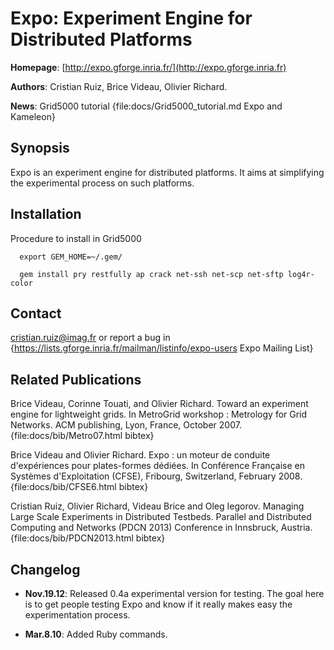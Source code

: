 Expo: Experiment Engine for Distributed Platforms
=================================================

**Homepage**: [http://expo.gforge.inria.fr/](http://expo.gforge.inria.fr)
 
**Authors**:   Cristian Ruiz, Brice Videau, Olivier Richard.

**News**:  Grid5000 tutorial {file:docs/Grid5000_tutorial.md Expo and Kameleon}
 

Synopsis
--------

Expo is an experiment engine for distributed platforms. It aims at simplifying the experimental process on such platforms.


Installation
------------

Procedure to install in Grid5000


	  export GEM_HOME=~/.gem/ 

	  gem install pry restfully ap crack net-ssh net-scp net-sftp log4r-color

## Contact

cristian.ruiz@imag.fr or report a bug in {https://lists.gforge.inria.fr/mailman/listinfo/expo-users Expo Mailing List}

<a name="publications"></a>


## Related Publications

Brice Videau, Corinne Touati, and Olivier Richard. 
Toward an experiment engine for lightweight grids. In MetroGrid workshop : Metrology for Grid Networks. ACM publishing, Lyon, France, October 2007.
{file:docs/bib/Metro07.html bibtex}

Brice Videau and Olivier Richard. Expo : un moteur de conduite d'expériences pour plates-formes dédiées. In Conférence Française en Systèmes d'Exploitation (CFSE), Fribourg, Switzerland, February 2008. 
{file:docs/bib/CFSE6.html bibtex}

Cristian Ruiz, Olivier Richard, Videau Brice and Oleg Iegorov.
Managing Large Scale Experiments in Distributed Testbeds. Parallel and Distributed Computing and Networks (PDCN 2013) Conference in Innsbruck, Austria.
{file:docs/bib/PDCN2013.html bibtex}

## Changelog

- **Nov.19.12**: Released 0.4a experimental version for testing. The goal here is to get people testing Expo and know if it really makes easy the experimentation process.

- **Mar.8.10**: Added Ruby commands.	  




